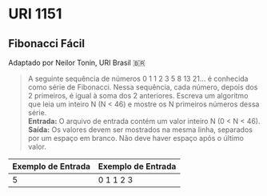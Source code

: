 ﻿# URI 1151

## Fibonacci Fácil

Adaptado por Neilor Tonin, URI Brasil :brazil:

>A seguinte sequência de números 0 1 1 2 3 5 8 13 21...
>é conhecida como série de Fibonacci. Nessa sequência,
>cada número, depois dos 2 primeiros, é igual à soma dos
>2 anteriores. Escreva um algoritmo que leia um inteiro N (N < 46)
>e mostre os N primeiros números dessa série.  
>**Entrada:** O arquivo de entrada contém um valor inteiro N (0 < N < 46).  
>**Saída:** Os valores devem ser mostrados na mesma linha, separados por
>um espaço em branco. Não deve haver espaço após o último valor.  

| Exemplo de Entrada | Exemplo de Entrada |
| ------------------ | ------------------ |
| 5                  | 0 1 1 2 3          |
